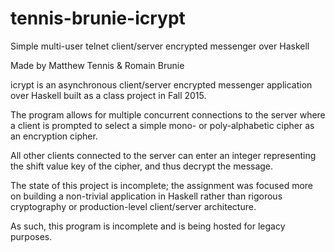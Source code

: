 # tennis-brunie-icrypt
Simple multi-user telnet client/server encrypted messenger over Haskell

Made by Matthew Tennis & Romain Brunie

icrypt is an asynchronous client/server encrypted messenger application over Haskell built as a class project in Fall 2015.

The program allows for multiple concurrent connections to the server where a client is prompted to select a simple mono- or poly-alphabetic cipher as an encryption cipher.

All other clients connected to the server can enter an integer representing the shift value key of the cipher, and thus decrypt the message.

The state of this project is incomplete; the assignment was focused more on building a non-trivial application in Haskell rather than rigorous cryptography or production-level client/server architecture.

As such, this program is incomplete and is being hosted for legacy purposes.
